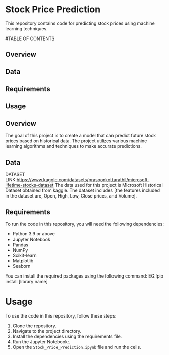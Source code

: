 # Stock Price Prediction
This repository contains code for predicting stock prices using machine learning techniques. 

#TABLE OF CONTENTS
## Overview
## Data
## Requirements
## Usage

## Overview
The goal of this project is to create a model that can predict future stock prices based on historical data.
The project utilizes various machine learning algorithms and techniques to make accurate predictions.

## Data
DATASET LINK:https://www.kaggle.com/datasets/prasoonkottarathil/microsoft-lifetime-stocks-dataset
The data used for this project is Microsoft Historical Dataset obtained from kaggle.
The dataset includes [the features included in the dataset are, Open, High, Low, Close prices, and Volume].

## Requirements
To run the code in this repository, you will need the following dependencies:
- Python 3.9 or above
- Jupyter Notebook
- Pandas
- NumPy
- Scikit-learn
- Matplotlib
- Seaborn

You can install the required packages using the following command:
EG:!pip install [library name]

# Usage
To use the code in this repository, follow these steps:
1. Clone the repository.
2. Navigate to the project directory.
3. Install the dependencies using the requirements file.
4. Run the Jupyter Notebook:.
5. Open the `Stock_Price_Prediction.ipynb` file and run the cells.



